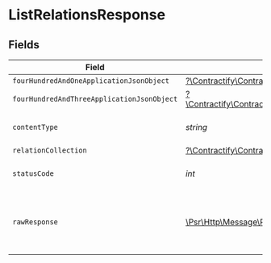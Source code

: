 # ListRelationsResponse


## Fields

| Field                                                                                                                                              | Type                                                                                                                                               | Required                                                                                                                                           | Description                                                                                                                                        |
| -------------------------------------------------------------------------------------------------------------------------------------------------- | -------------------------------------------------------------------------------------------------------------------------------------------------- | -------------------------------------------------------------------------------------------------------------------------------------------------- | -------------------------------------------------------------------------------------------------------------------------------------------------- |
| `fourHundredAndOneApplicationJsonObject`                                                                                                           | [?\Contractify\ContractifyAPI\Models\Operations\ListRelationsResponseBody](../../Models/Operations/ListRelationsResponseBody.md)                   | :heavy_minus_sign:                                                                                                                                 | Unauthenticated                                                                                                                                    |
| `fourHundredAndThreeApplicationJsonObject`                                                                                                         | [?\Contractify\ContractifyAPI\Models\Operations\ListRelationsRelationsResponseBody](../../Models/Operations/ListRelationsRelationsResponseBody.md) | :heavy_minus_sign:                                                                                                                                 | Forbidden                                                                                                                                          |
| `contentType`                                                                                                                                      | *string*                                                                                                                                           | :heavy_check_mark:                                                                                                                                 | HTTP response content type for this operation                                                                                                      |
| `relationCollection`                                                                                                                               | [?\Contractify\ContractifyAPI\Models\Shared\RelationCollection](../../Models/Shared/RelationCollection.md)                                         | :heavy_minus_sign:                                                                                                                                 | OK                                                                                                                                                 |
| `statusCode`                                                                                                                                       | *int*                                                                                                                                              | :heavy_check_mark:                                                                                                                                 | HTTP response status code for this operation                                                                                                       |
| `rawResponse`                                                                                                                                      | [\Psr\Http\Message\ResponseInterface](https://www.php-fig.org/psr/psr-7/#33-psrhttpmessageresponseinterface)                                       | :heavy_check_mark:                                                                                                                                 | Raw HTTP response; suitable for custom response parsing                                                                                            |